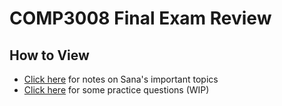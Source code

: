 # COMP3008 Final Exam Review

## How to View

- [Click here](study.md) for notes on Sana's important topics
- [Click here](questions.md) for some practice questions (WIP)
